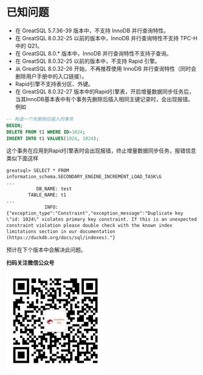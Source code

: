 # 已知问题

- 在 GreatSQL 5.7.36-39 版本中，不支持 InnoDB 并行查询特性。
- 在 GreatSQL 8.0.32-25 以前的版本中，InnoDB 并行查询特性不支持 TPC-H 中的 Q21。
- 在 GreatSQL 8.0.* 版本中，InnoDB 并行查询特性不支持子查询。
- 在 GreatSQL 8.0.32-25 以前的版本中，不支持 Rapid 引擎。
- 从 GreatSQL 8.0.32-26 开始，不再推荐使用 InnoDB 并行查询特性（同时会删除用户手册中的入口链接）。
- Rapid引擎不支持表分区、外键。
- 在 GreatSQL 8.0.32-27 版本中的Rapid引擎表，开启增量数据同步任务后，当其InnoDB基本表中有个事务先删除后插入相同主键记录时，会出现报错。例如

```sql
-- 构造一个先删除后插入的事务
BEGIN;
DELETE FROM t1 WHERE ID=1024;
INSERT INTO t1 VALUES(1024, 1024);
```

这个事务在应用到Rapid引擎表时会出现报错，终止增量数据同步任务，报错信息类似下面这样

```
greatsql> SELECT * FROM information_schema.SECONDARY_ENGINE_INCREMENT_LOAD_TASK\G
...
           DB_NAME: test
        TABLE_NAME: t1
...
              INFO: {"exception_type":"Constraint","exception_message":"Duplicate key \"id: 1024\" violates primary key constraint. If this is an unexpected constraint violation please double check with the known index limitations section in our documentation (https://duckdb.org/docs/sql/indexes)."}
```

预计在下个版本中会解决此问题。


**扫码关注微信公众号**

![greatsql-wx](../greatsql-wx.jpg)
